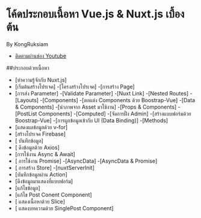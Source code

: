 # โค้ดประกอบเนื้อหา Vue.js & Nuxt.js เบื้องต้น

By KongRuksiam
- [ติดตามผ่านช่อง Youtube](https://www.youtube.com/channel/UCQ1r_4x-P-fETLIU4pqf98w)
 
##ประกอบด้วยเนื้อหา

- [ทำความรู้จักกับ Nuxt.js]
- [เริ่มต้นสร้างโปรเจค]
-[โครงสร้างโปรเจค]
-[การสร้าง Page]
- [การส่ง Parameter]
-[Validate Parameter]
-[Nuxt Link]
-[Nested Routes]
-[Layouts]
-[Components]
-[ตกแต่ง Components ด้วย Boostrap-Vue]
-[Data & Components]
-[นำภาพจาก Asset มาใช้งาน]
-[Props & Components]
-[PostList Components]
-[Computed]
-[จัดการฝั่ง Admin]
-[สร้างแบบฟอร์มด้วย Boostrap-Vue]
-[การผูกข้อมูลเข้ากับ  UI (Data Binding)]
-[Methods]
- [แสดงผลข้อมูลด้วย v-for]
- [สร้างโปรเจค Firebase]
- [ บันทึกข้อมูล]
- [ ดึงข้อมูลด้วย Axios]
- [การใช้งาน Async & Await]
- [ การใช้งาน Promise]
-[AsyncData]
-[AsyncData & Promise]
- [ การสร้าง Store]
-[nuxtServerInit]
- [บันทึกข้อมูลผ่าน Action]
- [ดึงข้อมูลมาแสดงที่แบบฟอร์ม]
- [แก้ไขข้อมูล]
- [แก้ไข Post Conent Component]
- [ แสดงเนื้อหาด้วย Slice]
- [ แสดงบทความด้วย SinglePost Component]
